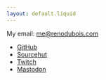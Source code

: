 ```yaml
---
layout: default.liquid
---
```


My email: [me@renodubois.com](mailto:me@renodubois.com)

* [GitHub](https://github.com/renodubois)
* [Sourcehut](https://git.sr.ht/~reno)
* [Twitch](https://twitch.tv/renoinmo)
* [Mastodon](https://rat.academy/@reno)
